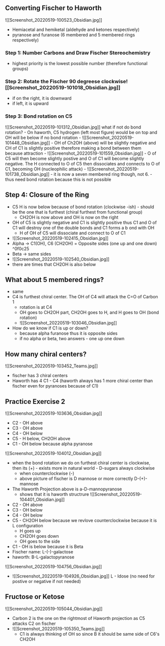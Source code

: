 ## Converting Fischer to Haworth
![[Screenshot_20220519-100523_Obsidian.jpg]]

- Hemiacetal and hemiketal (aldehyde and ketones respectively)
- pyranose and furanose (6 membered and 5 membered rings respectively)

### Step 1: Number Carbons and Draw Fischer Stereochemistry
- highest priority is the lowest possible number (therefore functional groups)

### Step 2: Rotate the Fischer 90 degreese clockwise![[Screenshot_20220519-101018_Obsidian.jpg]]
- if on the right, it is downward
- if left, it is upward

### Step 3: Bond rotation on C5
![[Screenshot_20220519-101312_Obsidian.jpg]]
 what if not do bond  rotation?
	- On haworth, C5 hydrogen (left most figure) would be on top and OH will be below if no bond rotation
	- ![[Screenshot_20220519-101448_Obsidian.jpg]]
	- OH of Ch2OH (above) will be slightly negative and CH of C1 is slightly positive therefore making a bond between them because attraction
	- ![[Screenshot_20220519-101559_Obsidian.jpg]]
	- O of C5 will then become slightly postive and O of C1 will become slightly negative. The H connected to O of C5 then dissociates and connects to O of C1, becoming OH (nucleophilic attack)
	- ![[Screenshot_20220519-101738_Obsidian.jpg]]
	- it is now a seven membered ring though, not 6.
		- thus need bond rotation because this is not possible

## Step 4: Closure of the Ring
- C5 H is now below because of bond rotation (clockwise -ish) - should be the one that is furthest (chiral furthest from functional group)
	- CH2OH is now above and OH is now on the right
- OH of C5 is slightly negative and C1 is slightly positive thus C1 and O of C1 will destroy one of the double bonds and C1 forms a b ond with OH
	- H of OH of C5 will dissociate and connect to O of C1
- ![[Screenshot_20220519-102415_Obsidian.jpg]]
- Alpha -> C1(OH), C6 (CH2OH) = Opposite sides (one up and one down) ^0f0c25
- Beta -> same sides
- ![[Screenshot_20220519-102540_Obsidian.jpg]]
- there are times that CH2OH is also below

## What about 5 membered rings?
- same 
- C4 is furthest chiral center. The OH of C4 will attack the C=O of Carbon 1
	- rotation is at C4
	- OH goes to CH2OH part, CH2OH goes to H, and H goes to OH (bond rotation)
	- ![[Screenshot_20220519-103046_Obsidian.jpg]]
- How do we know if C1 is up or down? 
	- because alpha furanose thus it is opposite sides
	- if no alpha or beta, two answers - one up one down

## How many chiral centers?
![[Screenshot_20220519-103452_Teams.jpg]]
- fischer has 3 chiral centers
- Haworth has 4 C1 - C4 (haworth always has 1 more chiral center than fischer even for pyranoses because of C1)

## Practice Exercise 2
![[Screenshot_20220519-103636_Obsidian.jpg]]

- C2 - OH above
- C3 - OH above
- C4 - OH below
- C5 - H below, CH2OH above
- C1 - OH below because alpha pyranose

![[Screenshot_20220519-104012_Obsidian.jpg]]

- when the bond rotation we do on furthest chiral center is clockwise, then its (+) - exists more in natural world - D-sugars always clockwise
	- when counterclockwise (-)
	- above picture of fischer is D mannose or more correctly D-(+)-mannose
- The Haworth Projection above is a-D-mannopyranose
	- shows that it is haworth structrure
![[Screenshot_20220519-104401_Obsidian.jpg]]
- C2 - OH above
- C3 - OH below
- C4 - OH below
- C5 - CH2OH below because we revlove counterclockwise because it is L configuration
	- H goes up
	- CH2OH goes down
	- OH goes to the side
- C1 - OH is below because it is Beta
- Fischer name: L-(-)-galactose
- haworth: B-L-galactopyranose

![[Screenshot_20220519-104756_Obsidian.jpg]]
- ![[Screenshot_20220519-104926_Obsidian.jpg]] L - Idose (no need for postive or negative if not needed)

## Fructose or Ketose
![[Screenshot_20220519-105044_Obsidian.jpg]]
- Carbon 2 is the one on the rightmost of Haworth projection as C5 attacks C2 on fischer
- ![[Screenshot_20220519-105350_Teams.jpg]]
	- C1 is always thinking of OH so since B it should be same side of C6's CH2OH

